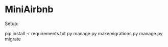 # MiniAirbnb

Setup:

pip install -r requirements.txt
py manage.py makemigrations
py manage.py migrate